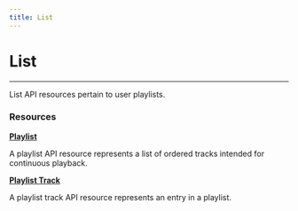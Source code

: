 ```yaml
---
title: List
---
```


# List

---

List API resources pertain to user playlists.

### Resources

**[Playlist](/list/playlist/)**

A playlist API resource represents a list of ordered tracks intended for continuous playback.

**[Playlist Track](/list/playlisttrack/)**

A playlist track API resource represents an entry in a playlist.